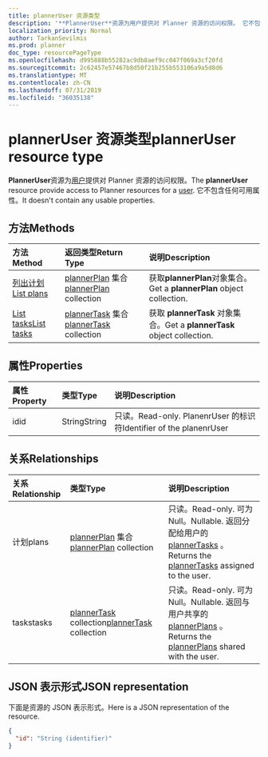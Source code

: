 ```yaml
---
title: plannerUser 资源类型
description: '**PlannerUser**资源为用户提供对 Planner 资源的访问权限。 它不包含任何可用属性。'
localization_priority: Normal
author: TarkanSevilmis
ms.prod: planner
doc_type: resourcePageType
ms.openlocfilehash: d995888b55282ac9db8aef9cc047f069a3cf20fd
ms.sourcegitcommit: 2c62457e57467b8d50f21b255b553106a9a5d8d6
ms.translationtype: MT
ms.contentlocale: zh-CN
ms.lasthandoff: 07/31/2019
ms.locfileid: "36035138"
---
```

# <a name="planneruser-resource-type"></a><span data-ttu-id="7c170-104">plannerUser 资源类型</span><span class="sxs-lookup"><span data-stu-id="7c170-104">plannerUser resource type</span></span>

<span data-ttu-id="7c170-105">**PlannerUser**资源为[用户](user.md)提供对 Planner 资源的访问权限。</span><span class="sxs-lookup"><span data-stu-id="7c170-105">The **plannerUser** resource provide access to Planner resources for a [user](user.md).</span></span> <span data-ttu-id="7c170-106">它不包含任何可用属性。</span><span class="sxs-lookup"><span data-stu-id="7c170-106">It doesn't contain any usable properties.</span></span>


## <a name="methods"></a><span data-ttu-id="7c170-107">方法</span><span class="sxs-lookup"><span data-stu-id="7c170-107">Methods</span></span>

| <span data-ttu-id="7c170-108">方法</span><span class="sxs-lookup"><span data-stu-id="7c170-108">Method</span></span>           | <span data-ttu-id="7c170-109">返回类型</span><span class="sxs-lookup"><span data-stu-id="7c170-109">Return Type</span></span>    |<span data-ttu-id="7c170-110">说明</span><span class="sxs-lookup"><span data-stu-id="7c170-110">Description</span></span>|
|:---------------|:--------|:----------|
|[<span data-ttu-id="7c170-111">列出计划</span><span class="sxs-lookup"><span data-stu-id="7c170-111">List plans</span></span>](../api/planneruser-list-plans.md) |<span data-ttu-id="7c170-112">[plannerPlan](plannerplan.md) 集合</span><span class="sxs-lookup"><span data-stu-id="7c170-112">[plannerPlan](plannerplan.md) collection</span></span>| <span data-ttu-id="7c170-113">获取**plannerPlan**对象集合。</span><span class="sxs-lookup"><span data-stu-id="7c170-113">Get a **plannerPlan** object collection.</span></span>|
|[<span data-ttu-id="7c170-114">List tasks</span><span class="sxs-lookup"><span data-stu-id="7c170-114">List tasks</span></span>](../api/planneruser-list-tasks.md) |<span data-ttu-id="7c170-115">[plannerTask](plannertask.md) 集合</span><span class="sxs-lookup"><span data-stu-id="7c170-115">[plannerTask](plannertask.md) collection</span></span>| <span data-ttu-id="7c170-116">获取 **plannerTask** 对象集合。</span><span class="sxs-lookup"><span data-stu-id="7c170-116">Get a **plannerTask** object collection.</span></span>|

## <a name="properties"></a><span data-ttu-id="7c170-117">属性</span><span class="sxs-lookup"><span data-stu-id="7c170-117">Properties</span></span>
| <span data-ttu-id="7c170-118">属性</span><span class="sxs-lookup"><span data-stu-id="7c170-118">Property</span></span>     | <span data-ttu-id="7c170-119">类型</span><span class="sxs-lookup"><span data-stu-id="7c170-119">Type</span></span>   |<span data-ttu-id="7c170-120">说明</span><span class="sxs-lookup"><span data-stu-id="7c170-120">Description</span></span>|
|:---------------|:--------|:----------|
|<span data-ttu-id="7c170-121">id</span><span class="sxs-lookup"><span data-stu-id="7c170-121">id</span></span>|<span data-ttu-id="7c170-122">String</span><span class="sxs-lookup"><span data-stu-id="7c170-122">String</span></span>| <span data-ttu-id="7c170-123">只读。</span><span class="sxs-lookup"><span data-stu-id="7c170-123">Read-only.</span></span> <span data-ttu-id="7c170-124">PlanenrUser 的标识符</span><span class="sxs-lookup"><span data-stu-id="7c170-124">Identifier of the planenrUser</span></span>|

## <a name="relationships"></a><span data-ttu-id="7c170-125">关系</span><span class="sxs-lookup"><span data-stu-id="7c170-125">Relationships</span></span>
| <span data-ttu-id="7c170-126">关系</span><span class="sxs-lookup"><span data-stu-id="7c170-126">Relationship</span></span> | <span data-ttu-id="7c170-127">类型</span><span class="sxs-lookup"><span data-stu-id="7c170-127">Type</span></span>   |<span data-ttu-id="7c170-128">说明</span><span class="sxs-lookup"><span data-stu-id="7c170-128">Description</span></span>|
|:---------------|:--------|:----------|
|<span data-ttu-id="7c170-129">计划</span><span class="sxs-lookup"><span data-stu-id="7c170-129">plans</span></span>|<span data-ttu-id="7c170-130">[plannerPlan](plannerplan.md) 集合</span><span class="sxs-lookup"><span data-stu-id="7c170-130">[plannerPlan](plannerplan.md) collection</span></span>| <span data-ttu-id="7c170-131">只读。</span><span class="sxs-lookup"><span data-stu-id="7c170-131">Read-only.</span></span> <span data-ttu-id="7c170-132">可为 Null。</span><span class="sxs-lookup"><span data-stu-id="7c170-132">Nullable.</span></span> <span data-ttu-id="7c170-133">返回分配给用户的[plannerTasks](plannertask.md) 。</span><span class="sxs-lookup"><span data-stu-id="7c170-133">Returns the [plannerTasks](plannertask.md) assigned to the user.</span></span>|
|<span data-ttu-id="7c170-134">tasks</span><span class="sxs-lookup"><span data-stu-id="7c170-134">tasks</span></span>|<span data-ttu-id="7c170-135">[plannerTask](plannertask.md) collection</span><span class="sxs-lookup"><span data-stu-id="7c170-135">[plannerTask](plannertask.md) collection</span></span>| <span data-ttu-id="7c170-136">只读。</span><span class="sxs-lookup"><span data-stu-id="7c170-136">Read-only.</span></span> <span data-ttu-id="7c170-137">可为 Null。</span><span class="sxs-lookup"><span data-stu-id="7c170-137">Nullable.</span></span> <span data-ttu-id="7c170-138">返回与用户共享的[plannerPlans](plannerplan.md) 。</span><span class="sxs-lookup"><span data-stu-id="7c170-138">Returns the [plannerPlans](plannerplan.md) shared with the user.</span></span>|

## <a name="json-representation"></a><span data-ttu-id="7c170-139">JSON 表示形式</span><span class="sxs-lookup"><span data-stu-id="7c170-139">JSON representation</span></span>
<span data-ttu-id="7c170-140">下面是资源的 JSON 表示形式。</span><span class="sxs-lookup"><span data-stu-id="7c170-140">Here is a JSON representation of the resource.</span></span>

<!-- {
  "blockType": "resource",
  "baseType": "microsoft.graph.entity",
  "optionalProperties": [

  ],
  "@odata.type": "microsoft.graph.plannerUser"
}-->

```json
{
  "id": "String (identifier)"
}

```

<!-- uuid: 8fcb5dbc-d5aa-4681-8e31-b001d5168d79
2015-10-25 14:57:30 UTC -->
<!-- {
  "type": "#page.annotation",
  "description": "plannerUser resource",
  "keywords": "",
  "section": "documentation",
  "tocPath": ""
}-->
